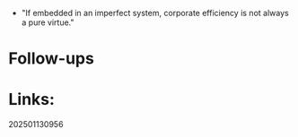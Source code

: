 - "If embedded in an imperfect system, corporate efficiency is not always a pure virtue."


# Follow-ups


# Links: 



202501130956
